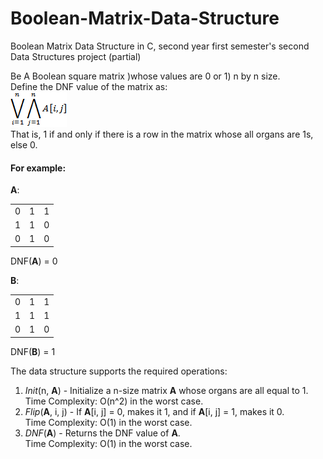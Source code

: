 # Boolean-Matrix-Data-Structure
Boolean Matrix Data Structure in C, second year first semester's second Data Structures project (partial)

Be A Boolean square matrix )whose values are 0 or 1) n by n size.  
Define the DNF value of the matrix as:  
![image](https://raw.githubusercontent.com/aviasd/Boolean-Matrix-Data-Structure/master/README%20files/matrix.png)  
That is, 1 if and only if there is a row in the matrix whose all organs are 1s, else 0.  

#### For example:
**A**:

|   |   |   |
|:-:|:-:|:-:|
| 0 | 1 | 1 |
| 1 | 1 | 0 |
| 0 | 1 | 0 |

DNF(**A**) = 0

**B**:

|   |   |   |
|:-:|:-:|:-:|
| 0 | 1 | 1 |
| 1 | 1 | 1 |
| 0 | 1 | 0 |
  
DNF(**B**) = 1

The data structure supports the required operations:
1. *Init*(n, **A**) - Initialize a n-size matrix **A** whose organs are all equal to 1.  
Time Complexity: O(n^2) in the worst case.
2. *Flip*(**A**, i, j) - If **A**[i, j] = 0, makes it 1, and if **A**[i, j] = 1, makes it 0.  
Time Complexity: O(1) in the worst case.
3. *DNF*(**A**) - Returns the DNF value of **A**.  
Time Complexity: O(1) in the worst case.
